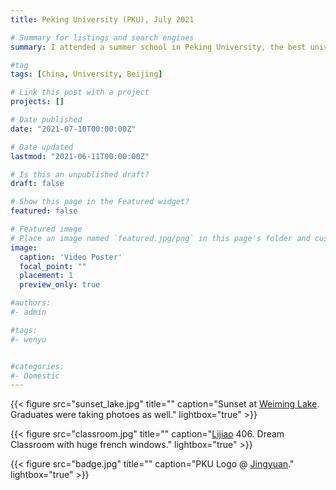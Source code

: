 ```yaml
---
title: Peking University (PKU), July 2021

# Summary for listings and search engines
summary: I attended a summer school in Peking University, the best university in China. Check it out!

#tag
tags: [China, University, Beijing]

# Link this post with a project
projects: []

# Date published
date: "2021-07-10T00:00:00Z"

# Date updated
lastmod: "2021-06-11T00:00:00Z"

# Is this an unpublished draft?
draft: false

# Show this page in the Featured widget?
featured: false

# Featured image
# Place an image named `featured.jpg/png` in this page's folder and customize its options here.
image:
  caption: 'Video Poster'
  focal_point: ""
  placement: 1
  preview_only: true

#authors:
#- admin

#tags:
#- wenyu


#categories:
#- Domestic
---
```


{{< figure src="sunset_lake.jpg" title="" caption="Sunset at [Weiming Lake](https://maps.google.com?q=Weiming%20Lake,%20Haidian%20District,%20China&ftid=0x35f056b10cc7b31b:0xf0e97f855f54abab&hl=en-CN&gl=cn&entry=gps&lucs=s2se). Graduates were taking photoes as well." lightbox="true" >}}

{{< figure src="classroom.jpg" title="" caption="[Lijiao](https://goo.gl/maps/Xfd4o4dSfmYA7ASr8) 406. Dream Classroom with huge french windows." lightbox="true" >}}

{{< figure src="badge.jpg" title="" caption="PKU Logo @ [Jingyuan](https://goo.gl/maps/hUV9fKePGor3biUn8)." lightbox="true" >}}


